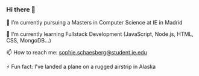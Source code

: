 ### Hi there 👋

<!--
**sophieschaesberg/sophieschaesberg** is a ✨ _special_ ✨ repository because its `README.md` (this file) appears on your GitHub profile.

Here are some ideas to get you started:
-->
🔭 I’m currently pursuing a Masters in Computer Science at IE in Madrid

🌱 I’m currently learning Fullstack Development (JavaScript, Node.js, HTML, CSS, MongoDB...)
<!--
- 👯 I’m looking to collaborate on ...
- 🤔 I’m looking for help with ...
- 💬 Ask me about ...
-->
📫 How to reach me: sophie.schaesberg@student.ie.edu
<!--
- 😄 Pronouns: ...
-->
⚡ Fun fact: I've landed a plane on a rugged airstrip in Alaska


